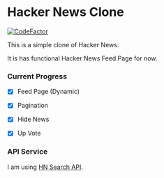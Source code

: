 
# Hacker News Clone

<a href="https://www.codefactor.io/repository/github/vishaldhiman28/hacker_news_clone"><img src="https://www.codefactor.io/repository/github/vishaldhiman28/hacker_news_clone/badge" alt="CodeFactor" /></a>

This is a simple clone of Hacker News. 
 
It is has functional Hacker News Feed Page for now.
 
 
### Current Progress
* [x] Feed Page (Dynamic)
* [x] Pagination
* [x] Hide News
* [x] Up Vote


### API Service 
I am using <a href="https://hn.algolia.com/api">HN Search API</a>.
